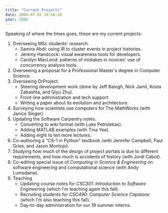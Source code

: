 ```yaml
---
title: "Current Projects"
date: 2008-07-02 19:56:18
year: 2008
---
```

Speaking of where the times goes, these are my current projects:
<ol>
  <li>Overseeing MSc students' research.
<ul>
  <li>Samira Abdi: using IR to cluster events in project histories.</li>
  <li>Jeremy Handcock: visual awareness tools for developers.</li>
  <li>Carolyn MacLeod: patterns of mistakes in novices' use of concurrency analysis tools.</li>
</ul>
</li>
  <li>Overseeing a proposal for a Professional Master's degree in Computer Science.</li>
  <li>Overseeing DrProject.
<ul>
  <li>Steering development work (done by Jeff Balogh, Nick Jamil, Kosta Zabashta, and Qiyu Zhu).</li>
  <li>Front-line administration and tech support.</li>
  <li>Writing a paper about its evolution and architecture.</li>
</ul>
</li>
  <li>Surveying how scientists use computers for The MathWorks (with Janice Singer).</li>
  <li>Updating the Software Carpentry notes.
<ul>
  <li>Converting to wiki format (with Luke Petrolekas).</li>
  <li>Adding MATLAB examples (with Tina Yee).</li>
  <li>Adding eight to ten more lectures.</li>
</ul>
</li>
  <li>Co-authoring a "CS-1 in Python" textbook (with Jennifer Campbell, Paul Gries, and Jason Montojo).</li>
  <li>Studying how much of the design of project portals is due to different requirements, and how much is accidents of history (with Jordi Cabot).</li>
  <li>Co-editing special issue of <cite>Computing in Science &amp; Engineering</cite> on software engineering and computational science (with Andy Lumsdaine).</li>
  <li>Teaching
<ul>
  <li>Updating course notes for <em>CSC301: Introduction to Software Engineering</em> (which I'm teaching again this fall).</li>
  <li>Recruiting students for <em>CSC490: Computer Science Capstone</em> (which I'm also teaching this fall).</li>
  <li>Day-to-day administration for our 19 summer interns.</li>
</ul>
</li>
</ol>
